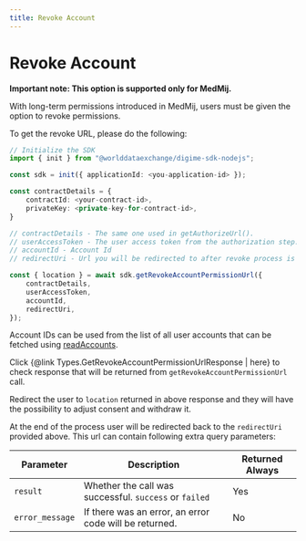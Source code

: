 ```yaml
---
title: Revoke Account
---
```


# Revoke Account

<b>Important note: This option is supported only for MedMij.</b>

With long-term permissions introduced in MedMij, users must be given the option to revoke permissions.

To get the revoke URL, please do the following:

```typescript
// Initialize the SDK
import { init } from "@worlddataexchange/digime-sdk-nodejs";

const sdk = init({ applicationId: <you-application-id> });

const contractDetails = {
    contractId: <your-contract-id>,
    privateKey: <private-key-for-contract-id>,
}

// contractDetails - The same one used in getAuthorizeUrl().
// userAccessToken - The user access token from the authorization step.
// accountId - Account Id
// redirectUri - Url you will be redirected to after revoke process is done

const { location } = await sdk.getRevokeAccountPermissionUrl({
    contractDetails,
    userAccessToken,
    accountId,
    redirectUri,
});

```

Account IDs can be used from the list of all user accounts that can be fetched using [readAccounts](read-accounts.md).

Click {@link Types.GetRevokeAccountPermissionUrlResponse | here} to check response that will be returned from `getRevokeAccountPermissionUrl` call.

Redirect the user to `location` returned in above response and they will have the possibility to adjust consent and withdraw it.

At the end of the process user will be redirected back to the `redirectUri` provided above. This url can contain following extra query parameters:

| Parameter       | Description                                            | Returned Always |
| --------------- | ------------------------------------------------------ | --------------- |
| `result`        | Whether the call was successful. `success` or `failed` | Yes             |
| `error_message` | If there was an error, an error code will be returned. | No              |
